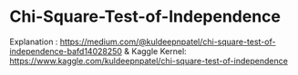 # Chi-Square-Test-of-Independence
Explanation : https://medium.com/@kuldeepnpatel/chi-square-test-of-independence-bafd14028250 &amp; Kaggle Kernel: https://www.kaggle.com/kuldeepnpatel/chi-square-test-of-independence
